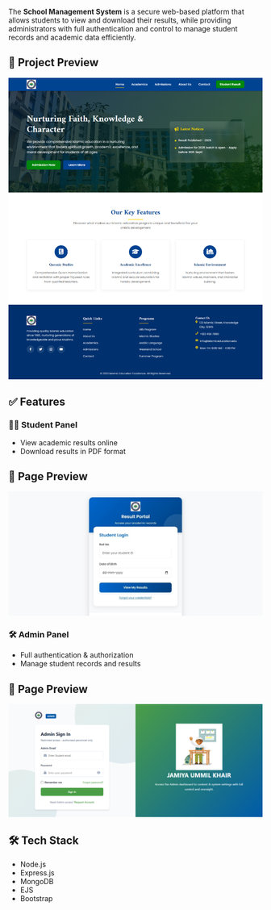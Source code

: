 The **School Management System** is a secure web-based platform that allows students to view and download their results, while providing administrators with full authentication and control to manage student records and academic data efficiently.  

## 📸 Project Preview  
![App Screenshot](https://github.com/skimtaj/School-Management-Project/raw/5f0a034c6b1fee48c9c237bd3b4fdea5eaf743a7/screencapture-localhost-3000-JUK-2025-08-16-14_53_47%20(1).jpg)


## ✅ Features  
### 👩‍🎓 Student Panel  
- View academic results online  
- Download results in PDF format
  
## 📸 Page Preview  
![App Screenshot](https://github.com/skimtaj/School-Management-Project/raw/f14b427e2afab402407b31e3a40475b31d798bb2/WhatsApp%20Image%202025-08-16%20at%203.15.30%20PM.jpeg)


### 🛠️ Admin Panel  
- Full authentication & authorization  
- Manage student records and results
  
## 📸 Page Preview  

![App Screenshort](https://github.com/skimtaj/School-Management-Project/blob/ac2f6a9362861691f8851ff883422ffb75138c98/screencapture-localhost-3000-JUK-admin-login-2025-08-16-15_26_51.jpg  )

  ## 🛠️ Tech Stack  
- Node.js  
- Express.js  
- MongoDB  
- EJS  
- Bootstrap  
